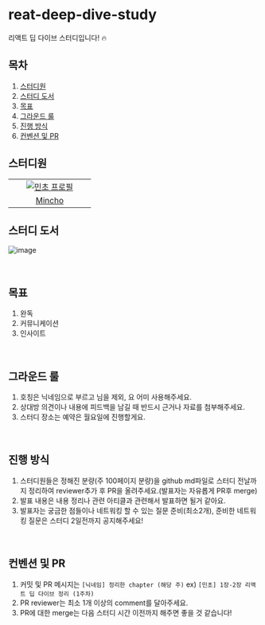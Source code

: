 # reat-deep-dive-study
리액트 딥 다이브 스터디입니다! 🔥

## 목차

1. [스터디원](#스터디원)
2. [스터디 도서](#3스터디-도서)
3. [목표](#목표)
4. [그라운드 룰](#그라운드-룰)
5. [진행 방식](#진행-방식)
6. [컨벤션 및 PR](#컨벤션-및-PR)


## 스터디원

<table>
  <tr>
    <td align="center" width="150px">
      <a href="https://github.com/chhw130" target="_blank">
        <img src="https://avatars.githubusercontent.com/u/116826162?v=4" alt="민초 프로필" />
      </a>
    </td>
<!--     <td align="center" width="92px">
      <a href="" target="_blank">
        <img src="" alt=" 프로필" />
      </a>
    </td> -->
  </tr>
  <tr>
    <td align="center">
      <a href="https://github.com/chhw130" target="_blank">
        Mincho
      </a>
    </td>
  </tr>
</table>

## 스터디 도서

![image](https://github.com/React-Deep-Dive/reat-deep-dive-study/assets/116826162/8062542e-3c57-48ac-a1c4-ab68b1157462)

<br/>

## 목표
1. 완독
2. 커뮤니케이션
3. 인사이트

<br/>

## 그라운드 룰
1. 호칭은 닉네임으로 부르고 님을 제외, 요 어미 사용해주세요.
2. 상대방 의견이나 내용에 피드백을 남길 때 반드시 근거나 자료를 첨부해주세요.
3. 스터디 장소는 예약은 월요일에 진행할게요.

<br/>


## 진행 방식
1. 스터디원들은 정해진 분량(주 100페이지 분량)을 github md파일로 스터디 전날까지 정리하여 reviewer추가 후 PR을 올려주세요.(발표자는 자유롭게 PR후 merge)
2. 발표 내용은 내용 정리나 관련 아티클과 관련해서 발표하면 될거 같아요.
3. 발표자는 궁금한 점들이나 네트워킹 할 수 있는 질문 준비(최소2개), 준비한 네트워킹 질문은 스터디 2일전까지 공지해주세요!

<br/>


## 컨벤션 및 PR
1. 커밋 및 PR 메시지는 `[닉네임] 정리한 chapter (해당 주)`
ex) `[민초] 1장-2장 리액트 딥 다이브 정리 (1주차)`
2. PR reviewer는 최소 1개 이상의 comment를 달아주세요.
3. PR에 대한 merge는 다음 스터디 시간 이전까지 해주면 좋을 것 같습니다!

